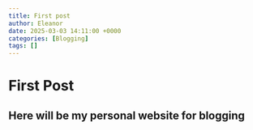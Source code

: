 ```yaml
---
title: First post
author: Eleanor
date: 2025-03-03 14:11:00 +0000
categories: [Blogging]
tags: []
---
```


# First Post
## Here will be my personal website for blogging
